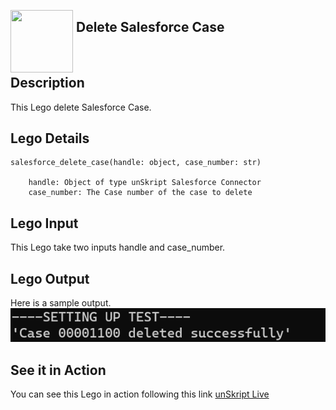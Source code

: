[<img align="left" src="https://unskript.com/assets/favicon.png" width="100" height="100" style="padding-right: 5px">](https://unskript.com/assets/favicon.png) 
<h2>Delete Salesforce Case</h2>

<br>

## Description
This Lego delete Salesforce Case.


## Lego Details

    salesforce_delete_case(handle: object, case_number: str)

        handle: Object of type unSkript Salesforce Connector
        case_number: The Case number of the case to delete

## Lego Input
This Lego take two inputs handle and case_number.

## Lego Output
Here is a sample output.
<img src="./1.png">

## See it in Action

You can see this Lego in action following this link [unSkript Live](https://us.app.unskript.io)